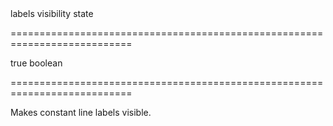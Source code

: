 <!--**
/*-------------------------------------------
    Auto-generated file. Do not modify.
-------------------------------------------

**-->
<!--d-->labels visibility state<!--/d-->
===========================================================================
<!--default-->true<!--/default-->
<!--type-->boolean<!--/type-->
===========================================================================

<!--shortDescription-->
Makes constant line labels visible.
<!--/shortDescription-->

<!--fullDescription-->

<!--/fullDescription-->